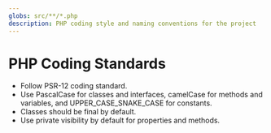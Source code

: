 ```yaml
---
globs: src/**/*.php
description: PHP coding style and naming conventions for the project
---
```


# PHP Coding Standards

- Follow PSR-12 coding standard. 
- Use PascalCase for classes and interfaces, camelCase for methods and variables, and UPPER_CASE_SNAKE_CASE for constants. 
- Classes should be final by default. 
- Use private visibility by default for properties and methods.
